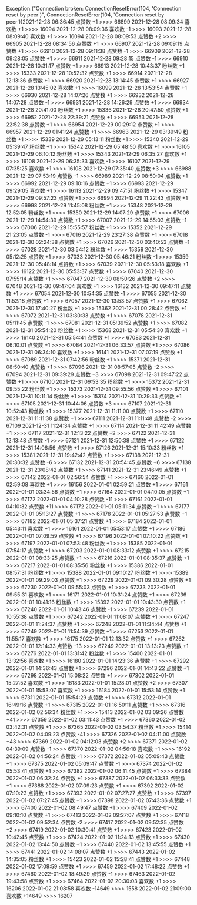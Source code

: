 Exception:("Connection broken: ConnectionResetError(104, 'Connection reset by peer')", ConnectionResetError(104, 'Connection reset by peer'))2021-12-28  06:36:45   点赞数 +1 >>>> 66899
2021-12-28  08:09:34   喜欢数 +1 >>>> 16094
2021-12-28  08:09:36   喜欢数 -1 >>>> 16093
2021-12-28  08:09:40   喜欢数 +1 >>>> 16094
2021-12-28  08:09:53   点赞数 +2 >>>> 66905
2021-12-28  08:34:56   点赞数 +1 >>>> 66907
2021-12-28  09:09:19   点赞数 +1 >>>> 66910
2021-12-28  09:11:38   点赞数 -1 >>>> 66909
2021-12-28  09:28:05   点赞数 +1 >>>> 66911
2021-12-28  09:28:15   点赞数 -1 >>>> 66910
2021-12-28  10:31:17   点赞数 +1 >>>> 66913
2021-12-28  10:43:37   粉丝数 +1 >>>> 15333
2021-12-28  10:52:32   点赞数 +1 >>>> 66914
2021-12-28  12:13:36   点赞数 +1 >>>> 66920
2021-12-28  13:14:45   点赞数 +1 >>>> 66927
2021-12-28  13:45:02   喜欢数 +1 >>>> 16099
2021-12-28  13:53:54   点赞数 +1 >>>> 66930
2021-12-28  14:07:26   点赞数 +1 >>>> 66932
2021-12-28  14:07:28   点赞数 -1 >>>> 66931
2021-12-28  14:26:29   点赞数 +1 >>>> 66934
2021-12-28  20:41:00   粉丝数 +1 >>>> 15336
2021-12-28  20:47:50   点赞数 +1 >>>> 66952
2021-12-28  22:39:21   点赞数 +1 >>>> 66953
2021-12-28  22:52:38   点赞数 +1 >>>> 66954
2021-12-29  00:29:12   点赞数 +1 >>>> 66957
2021-12-29  01:41:24   点赞数 +1 >>>> 66963
2021-12-29  03:39:49   粉丝数 +1 >>>> 15339
2021-12-29  05:13:11   粉丝数 +1 >>>> 15340
2021-12-29  05:39:47   粉丝数 +1 >>>> 15342
2021-12-29  05:48:50   喜欢数 +1 >>>> 16105
2021-12-29  06:10:12   粉丝数 +1 >>>> 15343
2021-12-29  06:35:27   喜欢数 +1 >>>> 16108
2021-12-29  06:35:33   喜欢数 -1 >>>> 16107
2021-12-29  07:35:25   喜欢数 +1 >>>> 16108
2021-12-29  07:35:40   点赞数 +3 >>>> 66988
2021-12-29  07:53:19   点赞数 -1 >>>> 66989
2021-12-29  08:50:04   点赞数 +1 >>>> 66992
2021-12-29  09:10:16   点赞数 +1 >>>> 66993
2021-12-29  09:29:05   喜欢数 +1 >>>> 16113
2021-12-29  09:47:51   粉丝数 +1 >>>> 15347
2021-12-29  09:57:23   点赞数 +1 >>>> 66994
2021-12-29  11:22:43   点赞数 +1 >>>> 66998
2021-12-29  11:45:08   粉丝数 +1 >>>> 15348
2021-12-29  12:52:05   粉丝数 +1 >>>> 15350
2021-12-29  14:07:29   点赞数 +1 >>>> 67006
2021-12-29  14:54:39   点赞数 +1 >>>> 67007
2021-12-29  14:55:03   点赞数 -1 >>>> 67006
2021-12-29  15:55:57   粉丝数 +1 >>>> 15352
2021-12-29  21:23:05   点赞数 -1 >>>> 67016
2021-12-29  23:27:38   点赞数 +1 >>>> 67018
2021-12-30  02:24:38   点赞数 +1 >>>> 67026
2021-12-30  03:40:53   点赞数 -1 >>>> 67028
2021-12-30  03:54:12   粉丝数 +1 >>>> 15359
2021-12-30  05:12:25   点赞数 +1 >>>> 67033
2021-12-30  05:46:21   粉丝数 -1 >>>> 15359
2021-12-30  05:48:14   点赞数 +1 >>>> 67039
2021-12-30  05:53:18   喜欢数 +1 >>>> 16122
2021-12-30  05:53:37   点赞数 +1 >>>> 67040
2021-12-30  07:55:14   点赞数 +1 >>>> 67047
2021-12-30  08:50:26   点赞数 +2 >>>> 67048
2021-12-30  09:47:04   喜欢数 +1 >>>> 16132
2021-12-30  09:47:11   点赞数 +1 >>>> 67054
2021-12-30  10:54:35   点赞数 -1 >>>> 67055
2021-12-30  11:52:18   点赞数 +1 >>>> 67057
2021-12-30  13:53:57   点赞数 +1 >>>> 67062
2021-12-30  17:40:27   粉丝数 +1 >>>> 15362
2021-12-31  00:28:42   点赞数 +1 >>>> 67072
2021-12-31  03:30:33   点赞数 +1 >>>> 67078
2021-12-31  05:11:45   点赞数 -1 >>>> 67081
2021-12-31  05:39:52   点赞数 +1 >>>> 67082
2021-12-31  05:54:20   粉丝数 +1 >>>> 15368
2021-12-31  05:54:30   喜欢数 +1 >>>> 16140
2021-12-31  05:54:41   点赞数 +1 >>>> 67083
2021-12-31  06:10:01   点赞数 +1 >>>> 67084
2021-12-31  06:33:57   点赞数 +1 >>>> 67086
2021-12-31  06:34:10   喜欢数 +1 >>>> 16141
2021-12-31  07:07:19   点赞数 +1 >>>> 67089
2021-12-31  07:42:56   粉丝数 +1 >>>> 15371
2021-12-31  08:50:40   点赞数 +1 >>>> 67096
2021-12-31  08:57:05   点赞数 -2 >>>> 67094
2021-12-31  09:39:29   点赞数 +3 >>>> 67098
2021-12-31  09:47:22   点赞数 +1 >>>> 67100
2021-12-31  09:53:35   粉丝数 +1 >>>> 15372
2021-12-31  09:55:22   粉丝数 +1 >>>> 15373
2021-12-31  09:55:56   点赞数 +1 >>>> 67101
2021-12-31  10:11:14   粉丝数 +1 >>>> 15374
2021-12-31  10:29:33   点赞数 +1 >>>> 67105
2021-12-31  10:44:06   点赞数 +3 >>>> 67107
2021-12-31  10:52:43   粉丝数 +1 >>>> 15377
2021-12-31  11:11:00   点赞数 +1 >>>> 67110
2021-12-31  11:11:38   点赞数 +1 >>>> 67111
2021-12-31  11:11:48   点赞数 -2 >>>> 67109
2021-12-31  11:24:34   点赞数 +1 >>>> 67114
2021-12-31  11:42:49   点赞数 +1 >>>> 67117
2021-12-31  12:13:22   点赞数 +2 >>>> 67122
2021-12-31  12:13:48   点赞数 -1 >>>> 67121
2021-12-31  12:50:38   点赞数 +1 >>>> 67122
2021-12-31  14:06:56   点赞数 +1 >>>> 67126
2021-12-31  15:10:33   粉丝数 +1 >>>> 15381
2021-12-31  19:42:42   点赞数 +1 >>>> 67138
2021-12-31  20:30:32   点赞数 -6 >>>> 67132
2021-12-31  20:54:45   点赞数 +6 >>>> 67138
2021-12-31  23:08:42   点赞数 +1 >>>> 67141
2021-12-31  23:46:49   点赞数 +1 >>>> 67142
2022-01-01  02:56:54   点赞数 +1 >>>> 67160
2022-01-01  02:59:08   喜欢数 +1 >>>> 16156
2022-01-01  02:59:21   点赞数 +1 >>>> 67161
2022-01-01  03:34:56   点赞数 +1 >>>> 67164
2022-01-01  04:10:05   点赞数 +1 >>>> 67172
2022-01-01  04:10:28   点赞数 -11 >>>> 67161
2022-01-01  04:10:32   点赞数 +11 >>>> 67172
2022-01-01  05:11:34   点赞数 +1 >>>> 67177
2022-01-01  05:13:27   点赞数 +1 >>>> 67178
2022-01-01  05:27:53   点赞数 +1 >>>> 67182
2022-01-01  05:37:21   点赞数 +1 >>>> 67184
2022-01-01  05:43:11   喜欢数 +1 >>>> 16161
2022-01-01  05:53:17   点赞数 +1 >>>> 67186
2022-01-01  07:09:59   点赞数 +1 >>>> 67196
2022-01-01  07:10:22   点赞数 +1 >>>> 67197
2022-01-01  07:53:48   粉丝数 +1 >>>> 15385
2022-01-01  07:54:17   点赞数 +1 >>>> 67203
2022-01-01  08:33:12   点赞数 +1 >>>> 67215
2022-01-01  08:33:25   点赞数 +1 >>>> 67216
2022-01-01  08:35:37   点赞数 +1 >>>> 67217
2022-01-01  08:35:56   粉丝数 +1 >>>> 15386
2022-01-01  08:57:31   粉丝数 +1 >>>> 15388
2022-01-01  09:10:27   粉丝数 +1 >>>> 15389
2022-01-01  09:29:03   点赞数 +1 >>>> 67229
2022-01-01  09:30:28   点赞数 +1 >>>> 67230
2022-01-01  09:55:03   点赞数 +1 >>>> 67233
2022-01-01  09:55:31   喜欢数 +1 >>>> 16171
2022-01-01  10:31:24   点赞数 +1 >>>> 67236
2022-01-01  10:41:16   粉丝数 +1 >>>> 15392
2022-01-01  10:43:30   点赞数 +1 >>>> 67240
2022-01-01  10:43:46   点赞数 -1 >>>> 67239
2022-01-01  10:55:38   点赞数 +1 >>>> 67242
2022-01-01  11:08:07   点赞数 +1 >>>> 67247
2022-01-01  11:24:37   点赞数 +1 >>>> 67248
2022-01-01  11:34:44   点赞数 +1 >>>> 67249
2022-01-01  11:54:39   点赞数 +1 >>>> 67253
2022-01-01  11:55:17   喜欢数 +1 >>>> 16175
2022-01-01  12:13:32   点赞数 +1 >>>> 67262
2022-01-01  12:14:33   点赞数 -13 >>>> 67249
2022-01-01  13:13:23   点赞数 +1 >>>> 67276
2022-01-01  13:31:42   粉丝数 +1 >>>> 15400
2022-01-01  13:32:56   喜欢数 +1 >>>> 16180
2022-01-01  14:23:36   点赞数 +1 >>>> 67292
2022-01-01  14:36:43   点赞数 +1 >>>> 67296
2022-01-01  14:43:22   点赞数 +1 >>>> 67298
2022-01-01  15:08:22   点赞数 +1 >>>> 67302
2022-01-01  15:27:52   喜欢数 +1 >>>> 16183
2022-01-01  15:28:01   点赞数 +2 >>>> 67307
2022-01-01  15:53:07   喜欢数 +1 >>>> 16184
2022-01-01  15:53:14   点赞数 +1 >>>> 67311
2022-01-01  15:54:29   点赞数 +1 >>>> 67312
2022-01-01  16:49:16   点赞数 +1 >>>> 67315
2022-01-01  16:50:11   点赞数 +1 >>>> 67316
2022-01-02  02:56:34   粉丝数 +1 >>>> 15413
2022-01-02  03:09:26   点赞数 +41 >>>> 67359
2022-01-02  03:11:43   点赞数 +1 >>>> 67360
2022-01-02  03:42:31   点赞数 +1 >>>> 67365
2022-01-02  03:54:37   粉丝数 +1 >>>> 15414
2022-01-02  04:09:23   点赞数 -41 >>>> 67326
2022-01-02  04:11:00   点赞数 +43 >>>> 67369
2022-01-02  04:12:03   点赞数 +2 >>>> 67371
2022-01-02  04:39:09   点赞数 -1 >>>> 67370
2022-01-02  04:56:18   喜欢数 +1 >>>> 16192
2022-01-02  04:56:24   点赞数 -1 >>>> 67372
2022-01-02  05:09:43   点赞数 +1 >>>> 67375
2022-01-02  05:09:47   点赞数 -1 >>>> 67374
2022-01-02  05:53:41   点赞数 +1 >>>> 67382
2022-01-02  06:11:45   点赞数 +1 >>>> 67384
2022-01-02  06:32:24   点赞数 +1 >>>> 67387
2022-01-02  06:33:33   点赞数 +1 >>>> 67388
2022-01-02  07:09:23   点赞数 +1 >>>> 67392
2022-01-02  07:10:23   点赞数 +1 >>>> 67393
2022-01-02  07:27:27   点赞数 +1 >>>> 67397
2022-01-02  07:27:45   点赞数 +1 >>>> 67398
2022-01-02  07:43:36   点赞数 +1 >>>> 67400
2022-01-02  08:49:47   点赞数 +1 >>>> 67409
2022-01-02  09:10:10   点赞数 +1 >>>> 67413
2022-01-02  09:27:07   点赞数 +1 >>>> 67418
2022-01-02  09:52:34   点赞数 -2 >>>> 67417
2022-01-02  09:52:35   点赞数 +2 >>>> 67419
2022-01-02  10:30:41   点赞数 +1 >>>> 67423
2022-01-02  10:42:45   点赞数 +1 >>>> 67424
2022-01-02  11:24:13   点赞数 +1 >>>> 67430
2022-01-02  13:44:50   点赞数 +1 >>>> 67440
2022-01-02  13:45:55   点赞数 +1 >>>> 67441
2022-01-02  14:08:07   点赞数 +1 >>>> 67443
2022-01-02  14:35:05   粉丝数 +1 >>>> 15423
2022-01-02  15:28:41   点赞数 +1 >>>> 67448
2022-01-02  17:09:59   点赞数 +1 >>>> 67459
2022-01-02  17:48:22   点赞数 +1 >>>> 67460
2022-01-02  18:49:29   点赞数 -1 >>>> 67463
2022-01-02  19:43:58   点赞数 +1 >>>> 67464
2022-01-02  20:30:03   喜欢数 +1 >>>> 16206
2022-01-02  21:08:58   喜欢数 -14649 >>>> 1558
2022-01-02  21:09:00   喜欢数 +14649 >>>> 16207
